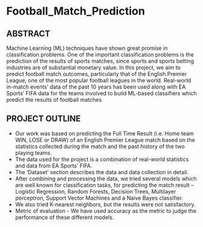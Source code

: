 # Football_Match_Prediction

## ABSTRACT
Machine Learning (ML) techniques have shown great promise in classification problems. One of
the important classification problems is the prediction of the results of sports matches, since
sports and sports betting industries are of substantial monetary value. In this project, we aim to
predict football match outcomes, particularly that of the English Premier League, one of the
most popular football leagues in the world. Real-world in-match events’ data of the past 10
years has been used along with EA Sports’ FIFA data for the teams involved to build ML-based
classifiers which predict the results of football matches

## PROJECT OUTLINE
* Our work was based on predicting the Full Time Result (i.e. Home team WIN, LOSE or DRAW) of an English Premier League match based on the statistics collected during the match and the past history of the two playing teams.
* The data used for the project is a combination of real-world statistics and data from EA Sports’ FIFA. 
* The ‘Dataset’ section describes the data and data collection in detail.
* After combining and processing the data, we tried several models which are well known for classification tasks, for predicting the match result – Logistic Regression, Random Forests, Decision Trees, Multilayer perceptron, Support Vector Machines and a Naive Bayes classifier.
* We also tried K-nearest neighbors, but the results were not satisfactory.
* Metric of evaluation - We have used accuracy as the metric to judge the performance of these different models.
